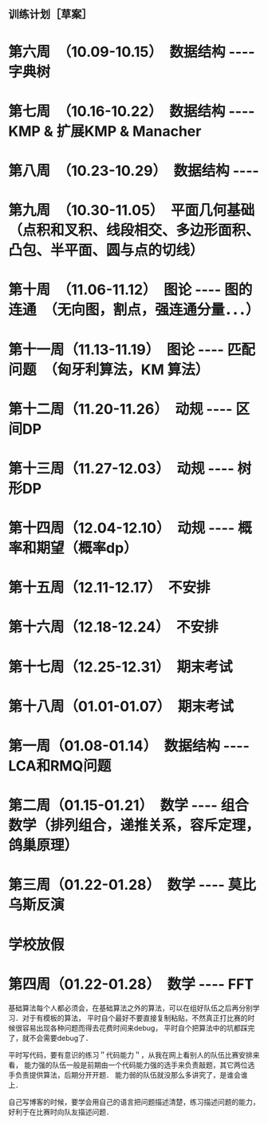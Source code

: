 训练计划［草案］
--------------

# 第六周　（10.09-10.15）　数据结构 ---- 字典树
# 第七周　（10.16-10.22）　数据结构 ---- KMP & 扩展KMP & Manacher
# 第八周　（10.23-10.29）　数据结构 ----　
# 第九周　（10.30-11.05）　平面几何基础 （点积和叉积、线段相交、多边形面积、凸包、半平面、圆与点的切线）
# 第十周　（11.06-11.12）　图论 ---- 图的连通　（无向图，割点，强连通分量．．．）
# 第十一周（11.13-11.19）　图论 ---- 匹配问题　（匈牙利算法，KM 算法）
# 第十二周（11.20-11.26）　动规 ---- 区间DP
# 第十三周（11.27-12.03）　动规 ---- 树形DP
# 第十四周（12.04-12.10）　动规 ---- 概率和期望（概率dp）
# 第十五周（12.11-12.17）　不安排
# 第十六周（12.18-12.24）　不安排
# 第十七周（12.25-12.31）　期末考试
# 第十八周（01.01-01.07）　期末考试

# 第一周（01.08-01.14）　数据结构 ---- LCA和RMQ问题
# 第二周（01.15-01.21）　数学 ---- 组合数学（排列组合，递推关系，容斥定理，鸽巢原理）
# 第三周（01.22-01.28）　数学 ---- 莫比乌斯反演
# 学校放假
# 第四周（01.22-01.28）　数学 ---- FFT

基础算法每个人都必须会，在基础算法之外的算法，可以在组好队伍之后再分别学习．对于有模板的算法，
平时自个最好不要直接复制粘贴，不然真正打比赛的时候很容易出现各种问题而得去花费时间来debug，
平时自个把算法中的坑都踩完了，就不会需要debug了．

平时写代码，要有意识的练习＂代码能力＂，从我在网上看别人的队伍比赛安排来看，
能力强的队伍一般是前期由一个代码能力强的选手来负责敲题，其它两位选手负责提供算法，后期分开开题．
能力弱的队伍就没那么多讲究了，是谁会谁上．

自己写博客的时候，要学会用自己的语言把问题描述清楚，练习描述问题的能力，好利于在比赛时向队友描述问题．
